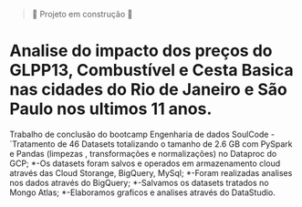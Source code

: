 > :construction: Projeto em construção :construction:

# Analise do impacto dos preços do GLPP13, Combustível e Cesta Basica nas cidades do Rio de Janeiro e São Paulo nos ultimos 11 anos.

Trabalho de conclusão do bootcamp Engenharia de dados SoulCode
  -`Tratamento de 46 Datasets totalizando o tamanho de 2.6 GB com PySpark e Pandas (limpezas , transformações e normalizações) no Dataproc do GCP;
  *-Os datasets foram salvos e operados em armazenamento cloud através das Cloud Storange, BigQuery, MySql;
  *-Foram realizadas analises nos dados através do BigQuery;
  *-Salvamos os datasets tratados no Mongo Atlas;
  *-Elaboramos graficos e analises através do DataStudio.
